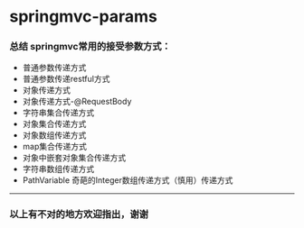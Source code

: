 # springmvc-params

### 总结 springmvc常用的接受参数方式：

* 普通参数传递方式
* 普通参数传递restful方式
* 对象传递方式
* 对象传递方式-@RequestBody
* 字符串集合传递方式
* 对象集合传递方式
* 对象数组传递方式
* map集合传递方式
* 对象中嵌套对象集合传递方式
* 字符串数组传递方式
* PathVariable 奇葩的Integer数组传递方式（慎用）传递方式

---
### 以上有不对的地方欢迎指出，谢谢

